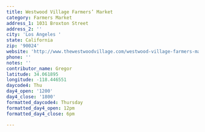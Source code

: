 ```yaml
---
title: Westwood Village Farmers’ Market
category: Farmers Market
address_1: 1031 Broxton Street
address_2: ''
city: 'Los Angeles '
state: California
zip: '90024'
website: 'http://www.thewestwoodvillage.com/westwood-village-farmers-market/'
phone: ''
notes: ''
contributor_name: Gregor
latitude: 34.061895
longitude: -118.446551
daycode4: Thu
day4_open: '1200'
day4_close: '1800'
formatted_daycode4: Thursday
formatted_day4_open: 12pm
formatted_day4_close: 6pm

---
```

